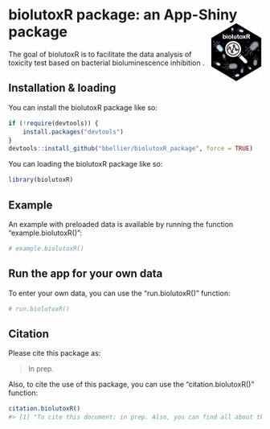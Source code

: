 
<!-- README.md is generated from README.Rmd. Please edit that file -->

# biolutoxR package: an App-Shiny package <img src="www/logo.png" alt="biolutoxR logo" width="100" align="right"/>

<!-- badges: start -->
<!-- badges: end -->

The goal of biolutoxR is to facilitate the data analysis of toxicity
test based on bacterial bioluminescence inhibition .

## Installation & loading

You can install the biolutoxR package like so:

``` r
if (!require(devtools)) {
    install.packages("devtools")
}
devtools::install_github("bbellier/biolutoxR_package", force = TRUE)
```

You can loading the biolutoxR package like so:

``` r
library(biolutoxR)
```

## Example

An example with preloaded data is available by running the function
“example.biolutoxR()”:

``` r
# example.biolutoxR()
```

## Run the app for your own data

To enter your own data, you can use the “run.biolutoxR()” function:

``` r
# run.biolutoxR()
```

## Citation

Please cite this package as:

> In prep.

Also, to cite the use of this package, you can use the
“citation.biolutoxR()” function:

``` r
citation.biolutoxR()
#> [1] "To cite this document: in prep. Also, you can find all about this package in: https://bbellier.github.io/biolutoxR_website/."
```
